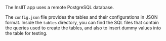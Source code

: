 The InsIIT app uses a remote PostgreSQL database.

The `config.json` file provides the tables and their configurations in JSON format.
Inside the `tables` directory, you can find the SQL files that contain the queries used to create the tables, and also to insert dummy values into the table for testing.
